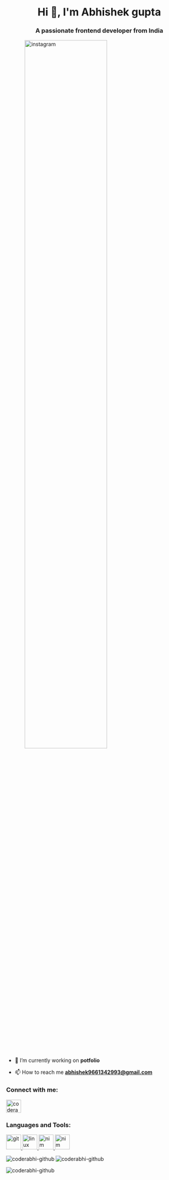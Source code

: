 
<h1 align="center">Hi 👋, I'm Abhishek gupta</h1>

<h3 align="center">A passionate frontend developer from India</h3>

<p style="margin-left:10%; "><img
        src="https://content.techgig.com/photo/77914938/top-3-programming-languages-for-back-end-web-development.jpg?85576"
        alt="instagram" width="70%">
</p>


- 🔭 I’m currently working on **potfolio**

- 📫 How to reach me **abhishek9661342993@gmail.com**

<h3 align="left">Connect with me:</h3>
<p align="left">
    <a href="https://instagram.com/coderabhi.ig" target="blank"><img
            align="center"
            src="https://technicalbeardo.com/wp-content/uploads/2020/08/IMG-1005.jpg"
            alt="coderabhi.ig" height="35" width="40" />
    </a>
</p>



<h3 align="left">Languages and Tools:</h3>
<p align="left"> <a href="https://git-scm.com/" target="_blank"
        rel="noreferrer"> <img
            src="https://www.vectorlogo.zone/logos/git-scm/git-scm-icon.svg"
            alt="git" width="40" height="40"/> </a> <a
        href="https://www.linux.org/" target="_blank"
        rel="noreferrer"> <img
            src="https://th.bing.com/th/id/OIP.iu3tBgEPstCTfyAGtKpGbwHaHa?pid=ImgDet&w=577&h=577&rs=1"
            alt="linux" width="40" height="40"/> </a> <a
        href="https://nim-lang.org/" target="_blank"
        rel="noreferrer"> <img
            src="https://www.vectorlogo.zone/logos/nim-lang/nim-lang-icon.svg"
            alt="nim" width="40" height="40"/> </a>
    <a
        href="https://www.python.org/" target="_blank"
        rel="noreferrer"> <img
            src="https://www.dataquest.io/wp-content/uploads/2020/05/python_logo.png"
            alt="nim" width="40" height="40"/> </a>
</p>







<p><img align="left"
        src="https://github-readme-stats.vercel.app/api/top-langs?username=coderabhi-github&show_icons=true&locale=en&layout=compact"
        alt="coderabhi-github" />

</p>
<p><img align="center"
        src="https://github-readme-stats.vercel.app/api?username=coderabhi-github&show_icons=true&locale=en"
        alt="coderabhi-github" />
</p>

<p>
    <img align="center"
        src="https://github-readme-streak-stats.herokuapp.com/?user=coderabhi-github&"
        alt="coderabhi-github" />
</p>
